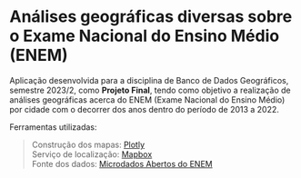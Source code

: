# Análises geográficas diversas sobre o Exame Nacional do Ensino Médio (ENEM)

Aplicação desenvolvida para a disciplina de Banco de Dados Geográficos, semestre 2023/2, como **Projeto Final**, tendo como objetivo a realização de análises geográficas acerca do ENEM (Exame Nacional do Ensino Médio) por cidade com o decorrer dos anos dentro do período de 2013 a 2022.

Ferramentas utilizadas:
> Construção dos mapas: [Plotly](https://plotly.com/python/maps/) </br>Serviço de localização: [Mapbox](https://www.mapbox.com/) </br>Fonte dos dados: [Microdados Abertos do ENEM](https://www.gov.br/inep/pt-br/acesso-a-informacao/dados-abertos/microdados/enem)
